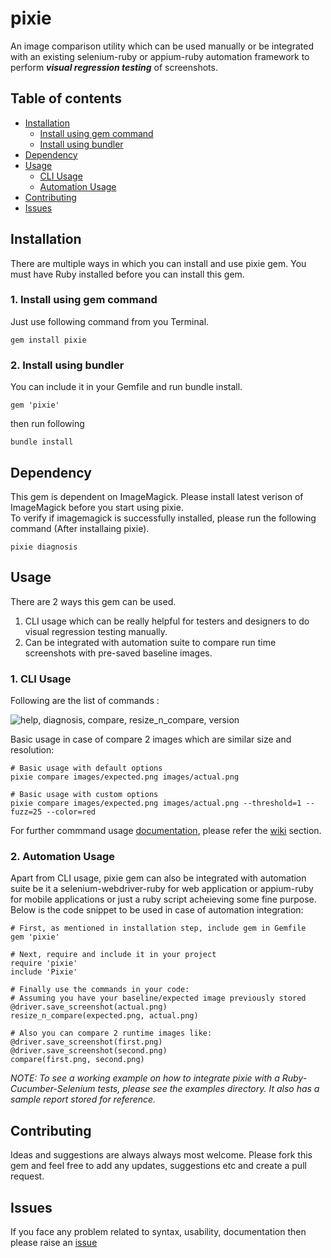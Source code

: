 # pixie

An image comparison utility which can be used manually or be integrated with an existing selenium-ruby or appium-ruby automation framework to perform __*visual regression testing*__ of screenshots.


## Table of contents
- [Installation](#installation)  
    - [Install using gem command](#gem)    
    - [Install using bundler](#bundler)
- [Dependency](#dependency)
- [Usage](#usage)
    - [CLI Usage](#cli)
    - [Automation Usage](#automation)
- [Contributing](#contributing)   
- [Issues](#issues)     
    

## Installation  
There are multiple ways in which you can install and use pixie gem.
You must have Ruby installed before you can install this gem.   

### <a name="gem" /> 1. Install using gem command 
Just use following command from you Terminal.   
``` 
gem install pixie 
```
   
### <a name="bundler" /> 2. Install using bundler    
You can include it in your Gemfile and run bundle install.     
``` 
gem 'pixie' 
```   
then run following   
```   
bundle install   
```  

## Dependency   
This gem is dependent on ImageMagick. Please install latest verison of ImageMagick before you start using pixie.   
To verify if imagemagick is successfully installed, please run the following command (After installaing pixie).   
```   
pixie diagnosis 
```    
   
## Usage   
There are 2 ways this gem can be used. 
1. CLI usage which can be really helpful for testers and designers to do visual regression testing manually.
2. Can be integrated with automation suite to compare run time screenshots with pre-saved baseline images.  

### <a name="cli"></a> 1. CLI Usage
Following are the list of commands :  
    
![help, diagnosis, compare, resize_n_compare, version](https://github.com/krupani/pixie/blob/0.1/images/pixie_commands.png)    

Basic usage in case of compare 2 images which are similar size and resolution:   
```   
# Basic usage with default options    
pixie compare images/expected.png images/actual.png    

# Basic usage with custom options
pixie compare images/expected.png images/actual.png --threshold=1 --fuzz=25 --color=red

```   
    
For further commmand usage [documentation](https://github.com/krupani/pixie/wiki), please refer the [wiki](https://github.com/krupani/pixie/wiki) section.    

### <a name="automation"></a> 2. Automation Usage    
Apart from CLI usage, pixie gem can also be integrated with automation suite be it a selenium-webdriver-ruby for web application or appium-ruby for mobile applications or just a ruby script acheieving some fine purpose.     
Below is the code snippet to be used in case of automation integration:

```
# First, as mentioned in installation step, include gem in Gemfile
gem 'pixie'        
    
# Next, require and include it in your project
require 'pixie'    
include 'Pixie'     

# Finally use the commands in your code:    
# Assuming you have your baseline/expected image previously stored
@driver.save_screenshot(actual.png)
resize_n_compare(expected.png, actual.png)

# Also you can compare 2 runtime images like:
@driver.save_screenshot(first.png)
@driver.save_screenshot(second.png)
compare(first.png, second.png)

```

_NOTE: To see a working example on how to integrate pixie with a Ruby-Cucumber-Selenium tests, please see the examples directory. It also has a sample report stored for reference._

## Contributing   
Ideas and suggestions are always always most welcome. Please fork this gem and feel free to add any updates, suggestions etc and create a pull request.  

## Issues
If you face any problem related to syntax, usability, documentation then please raise an [issue](https://github.com/krupani/pixie/issues)    
